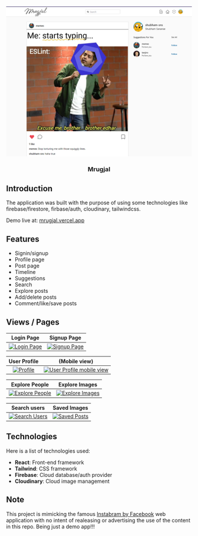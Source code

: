 <div align="center">

[![mrugjal](./public/images/mrugjal-preview.png)](https://github.com/shubham-sns/mrugjal)

### Mrugjal

</div>

## Introduction

The application was built with the purpose of using some technologies like firebase/firestore, firbase/auth, cloudinary, tailwindcss.

Demo live at: [mrugjal.vercel.app](https://mrugjal.vercel.app/)

## Features

- Signin/signup
- Profile page
- Post page
- Timeline
- Suggestions
- Search
- Explore posts
- Add/delete posts
- Comment/like/save posts

## Views / Pages

|                                      Login Page                                       |                                      Signup Page                                       |
| :-----------------------------------------------------------------------------------: | :------------------------------------------------------------------------------------: |
| [![Login Page](https://i.postimg.cc/SsP59Bv0/image.png)](https://postimg.cc/qh8jV5rQ) | [![Signup Page](https://i.postimg.cc/Dzb0XX6B/image.png)](https://postimg.cc/t1p907Lx) |

|                                    User Profile                                    |                                            (Mobile view)                                            |
| :--------------------------------------------------------------------------------: | :-------------------------------------------------------------------------------------------------: |
| [![Profile](https://i.postimg.cc/GmG6T3Yv/image.png)](https://postimg.cc/PCfSBjSq) | [![User Profile mobile view](https://i.postimg.cc/5Nch4FQf/image.png)](https://postimg.cc/Th97Q1cs) |

|                                      Explore People                                       |                                      Explore Images                                       |
| :---------------------------------------------------------------------------------------: | :---------------------------------------------------------------------------------------: |
| [![Explore People](https://i.postimg.cc/qqXqbH6Y/image.png)](https://postimg.cc/fSyMyFKj) | [![Explore Images](https://i.postimg.cc/yYttQ3BM/image.png)](https://postimg.cc/cr7F6Hvh) |

|                                      Search users                                       |                                      Saved Images                                      |
| :-------------------------------------------------------------------------------------: | :------------------------------------------------------------------------------------: |
| [![Search Users](https://i.postimg.cc/W376ZCbN/image.png)](https://postimg.cc/XGpCS2Cm) | [![Saved Posts](https://i.postimg.cc/8c25zPQj/image.png)](https://postimg.cc/0KCxtvNs) |

## Technologies

Here is a list of technologies used:

- **React**: Front-end framework
- **Tailwind**: CSS framework
- **Firebase**: Cloud database/auth provider
- **Cloudinary**: Cloud image management

## Note

This project is mimicking the famous [Instabram by Facebook](https://www.instagram.com/) web application with no intent of realeasing or advertising the use of the content in this repo. Being just a demo app!!!

